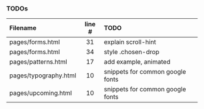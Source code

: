 ### TODOs
| Filename | line # | TODO
|:------|:------:|:------
| pages/forms.html | 31 | explain scroll-hint
| pages/forms.html | 34 | style .chosen-drop
| pages/patterns.html | 17 | add example, animated
| pages/typography.html | 10 | snippets for common google fonts
| pages/upcoming.html | 10 | snippets for common google fonts